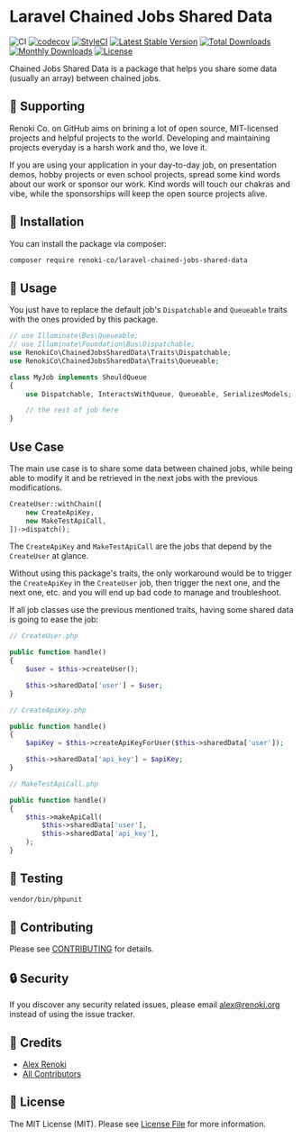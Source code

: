 Laravel Chained Jobs Shared Data
================================

![CI](https://github.com/renoki-co/laravel-chained-jobs-shared-data/workflows/CI/badge.svg?branch=master)
[![codecov](https://codecov.io/gh/renoki-co/laravel-chained-jobs-shared-data/branch/master/graph/badge.svg)](https://codecov.io/gh/renoki-co/laravel-chained-jobs-shared-data/branch/master)
[![StyleCI](https://github.styleci.io/repos/273061597/shield?branch=master)](https://github.styleci.io/repos/273061597)
[![Latest Stable Version](https://poser.pugx.org/renoki-co/laravel-chained-jobs-shared-data/v/stable)](https://packagist.org/packages/renoki-co/laravel-chained-jobs-shared-data)
[![Total Downloads](https://poser.pugx.org/renoki-co/laravel-chained-jobs-shared-data/downloads)](https://packagist.org/packages/renoki-co/laravel-chained-jobs-shared-data)
[![Monthly Downloads](https://poser.pugx.org/renoki-co/laravel-chained-jobs-shared-data/d/monthly)](https://packagist.org/packages/renoki-co/laravel-chained-jobs-shared-data)
[![License](https://poser.pugx.org/renoki-co/laravel-chained-jobs-shared-data/license)](https://packagist.org/packages/renoki-co/laravel-chained-jobs-shared-data)

Chained Jobs Shared Data is a package that helps you share some data (usually an array) between chained jobs.

## 🤝 Supporting

Renoki Co. on GitHub aims on brining a lot of open source, MIT-licensed projects and helpful projects to the world. Developing and maintaining projects everyday is a harsh work and tho, we love it.

If you are using your application in your day-to-day job, on presentation demos, hobby projects or even school projects, spread some kind words about our work or sponsor our work. Kind words will touch our chakras and vibe, while the sponsorships will keep the open source projects alive.

## 🚀 Installation

You can install the package via composer:

```bash
composer require renoki-co/laravel-chained-jobs-shared-data
```

## 🙌 Usage

You just have to replace the default job's `Dispatchable` and `Queueable` traits with the ones provided by this package.

``` php
// use Illuminate\Bus\Queueable;
// use Illuminate\Foundation\Bus\Dispatchable;
use RenokiCo\ChainedJobsSharedData\Traits\Dispatchable;
use RenokiCo\ChainedJobsSharedData\Traits\Queueable;

class MyJob implements ShouldQueue
{
    use Dispatchable, InteractsWithQueue, Queueable, SerializesModels;

    // the rest of job here
}
```

## Use Case

The main use case is to share some data between chained jobs, while being able to modify it and be retrieved in the next jobs with the previous modifications.

```php
CreateUser::withChain([
    new CreateApiKey,
    new MakeTestApiCall,
])->dispatch();
```

The `CreateApiKey` and `MakeTestApiCall` are the jobs that depend by the `CreateUser` at glance.

Without using this package's traits, the only workaround would be to trigger the ```CreateApiKey``` in the `CreateUser` job, then trigger the next one, and the next one, etc. and you will end up bad code to manage and troubleshoot.

If all job classes use the previous mentioned traits, having some shared data is going to ease the job:

```php
// CreateUser.php

public function handle()
{
    $user = $this->createUser();

    $this->sharedData['user'] = $user;
}
```

```php
// CreateApiKey.php

public function handle()
{
    $apiKey = $this->createApiKeyForUser($this->sharedData['user']);

    $this->sharedData['api_key'] = $apiKey;
}
```

```php
// MakeTestApiCall.php

public function handle()
{
    $this->makeApiCall(
        $this->sharedData['user'],
        $this->sharedData['api_key'],
    );
}
```

## 🐛 Testing

``` bash
vendor/bin/phpunit
```

## 🤝 Contributing

Please see [CONTRIBUTING](CONTRIBUTING.md) for details.

## 🔒  Security

If you discover any security related issues, please email alex@renoki.org instead of using the issue tracker.

## 🎉 Credits

- [Alex Renoki](https://github.com/rennokki)
- [All Contributors](../../contributors)

## 📄 License

The MIT License (MIT). Please see [License File](LICENSE) for more information.
